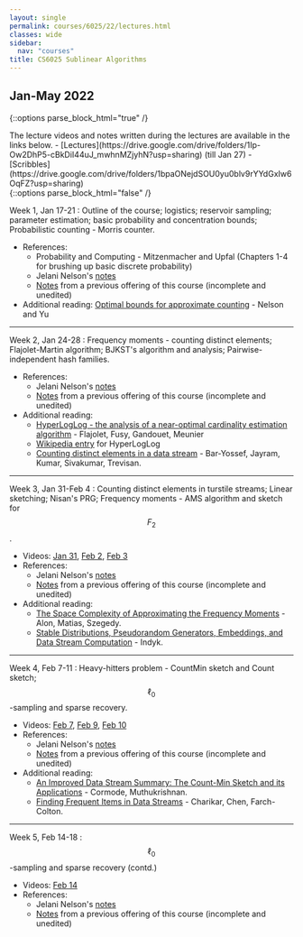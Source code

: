 ```yaml
---
layout: single
permalink: courses/6025/22/lectures.html
classes: wide
sidebar:
  nav: "courses"
title: CS6025 Sublinear Algorithms
---
```


## Jan-May 2022

{::options parse_block_html="true" /}
<div class="notice--info">
The lecture videos and notes written during the lectures are available in the links below.
- [Lectures](https://drive.google.com/drive/folders/1Ip-Ow2DhP5-cBkDiI44uJ_mwhnMZjyhN?usp=sharing) (till Jan 27)
- [Scribbles](https://drive.google.com/drive/folders/1bpaONejdSOU0yu0blv9rYYdGxIw6OqFZ?usp=sharing)
</div>
{::options parse_block_html="false" /}

Week 1, Jan 17-21
: Outline of the course; logistics; reservoir sampling; parameter estimation; basic probability and concentration bounds; Probabilistic counting - Morris counter.
- References:
    - Probability and Computing - Mitzenmacher and Upfal (Chapters 1-4 for brushing up basic discrete probability)
    - Jelani Nelson's [notes](https://www.sketchingbigdata.org/fall20/lec/notes.pdf)
    - [Notes](https://drive.google.com/file/d/1DIy1HJbasqZ6vkkQNNToWniEeGQ36F_f/view?usp=sharing) from a previous offering of this course (incomplete and unedited)
- Additional reading: [Optimal bounds for approximate counting](https://arxiv.org/pdf/2010.02116.pdf) - Nelson and Yu

---

Week 2, Jan 24-28
: Frequency moments - counting distinct elements; Flajolet-Martin algorithm; BJKST's algorithm and analysis; Pairwise-independent hash families.
- References:
    - Jelani Nelson's [notes](https://www.sketchingbigdata.org/fall20/lec/notes.pdf)
    - [Notes](https://drive.google.com/file/d/1DIy1HJbasqZ6vkkQNNToWniEeGQ36F_f/view?usp=sharing) from a previous offering of this course (incomplete and unedited)
- Additional reading:
    - [HyperLogLog - the analysis of a near-optimal
cardinality estimation algorithm](http://algo.inria.fr/flajolet/Publications/FlFuGaMe07.pdf) - Flajolet, Fusy, Gandouet, Meunier
    - [Wikipedia entry](https://en.wikipedia.org/wiki/HyperLogLog) for HyperLogLog
    - [Counting distinct elements in a data stream](http://cs.haifa.ac.il/~ilan/randomized_algorithms/bar-yosef_jayram.pdf) - Bar-Yossef, Jayram, Kumar, Sivakumar, Trevisan.

---

Week 3, Jan 31-Feb 4
: Counting distinct elements in turstile streams; Linear sketching; Nisan's PRG; Frequency moments - AMS algorithm and sketch for $$F_2$$.
- Videos: [Jan 31](https://iitmadras.webex.com/iitmadras/ldr.php?RCID=42e74864dbe623c846e861e45d910040), [Feb 2](https://iitmadras.webex.com/iitmadras/ldr.php?RCID=eb934d595ad3fef69250bd9d6ae9034c), [Feb 3](https://iitmadras.webex.com/iitmadras/ldr.php?RCID=1366544ba2063cab74ffddcf42f8f2b8)
- References:
    - Jelani Nelson's [notes](https://www.sketchingbigdata.org/fall20/lec/notes.pdf)
    - [Notes](https://drive.google.com/file/d/1DIy1HJbasqZ6vkkQNNToWniEeGQ36F_f/view?usp=sharing) from a previous offering of this course (incomplete and unedited)
- Additional reading:
    - [The Space Complexity of Approximating the Frequency Moments](https://www.sciencedirect.com/science/article/pii/S0022000097915452) - Alon, Matias, Szegedy.
    - [Stable Distributions, Pseudorandom Generators,
Embeddings, and Data Stream Computation](https://dl.acm.org/doi/10.1145/1147954.1147955) - Indyk.

---

Week 4, Feb 7-11
: Heavy-hitters problem - CountMin sketch and Count sketch; $$\ell_0$$-sampling and sparse recovery.
- Videos: [Feb 7](https://iitmadras.webex.com/iitmadras/ldr.php?RCID=54451fc296a8f5b77beb3a51d4a36898), [Feb 9](https://iitmadras.webex.com/iitmadras/ldr.php?RCID=20e707c952c4a84a7ed0cb094c1a5e75), [Feb 10](https://iitmadras.webex.com/iitmadras/ldr.php?RCID=f9c84ea6f2739c71d3918393d65ff073)
- References:
    - Jelani Nelson's [notes](https://www.sketchingbigdata.org/fall20/lec/notes.pdf)
    - [Notes](https://drive.google.com/file/d/1DIy1HJbasqZ6vkkQNNToWniEeGQ36F_f/view?usp=sharing) from a previous offering of this course (incomplete and unedited)
- Additional reading:
    - [An Improved Data Stream Summary: The Count-Min Sketch and its Applications](http://dimacs.rutgers.edu/~graham/pubs/papers/cm-full.pdf) - Cormode, Muthukrishnan.
    - [Finding Frequent Items in Data Streams](https://people.cs.rutgers.edu/~farach/pubs/FrequentStream.pdf) - Charikar, Chen, Farch-Colton.

---

Week 5, Feb 14-18
: $$\ell_0$$-sampling and sparse recovery (contd.)
- Videos: [Feb 14](https://iitmadras.webex.com/iitmadras/ldr.php?RCID=8d17a8b838d8baa21dc0ec3b40eb2df2)
- References:
    - Jelani Nelson's [notes](https://www.sketchingbigdata.org/fall20/lec/notes.pdf)
    - [Notes](https://drive.google.com/file/d/1DIy1HJbasqZ6vkkQNNToWniEeGQ36F_f/view?usp=sharing) from a previous offering of this course (incomplete and unedited)
